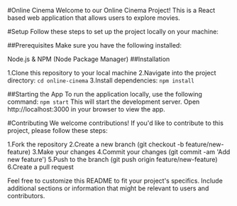 #Online Cinema
Welcome to our Online Cinema Project! This is a React based web application that allows users to explore movies.

#Setup
Follow these steps to set up the project locally on your machine:

##Prerequisites
Make sure you have the following installed:

Node.js & NPM (Node Package Manager)
##Installation

1.Clone this repository to your local machine
2.Navigate into the project directory:
`cd online-cinema`
3.Install dependencies:
`npm install`

##Starting the App
To run the application locally, use the following command:
`npm start`
This will start the development server. Open http://localhost:3000 in your browser to view the app.

#Contributing
We welcome contributions! If you'd like to contribute to this project, please follow these steps:

1.Fork the repository
2.Create a new branch (git checkout -b feature/new-feature)
3.Make your changes
4.Commit your changes (git commit -am 'Add new feature')
5.Push to the branch (git push origin feature/new-feature)
6.Create a pull request

Feel free to customize this README to fit your project's specifics. Include additional sections or information that might be relevant to users and contributors.